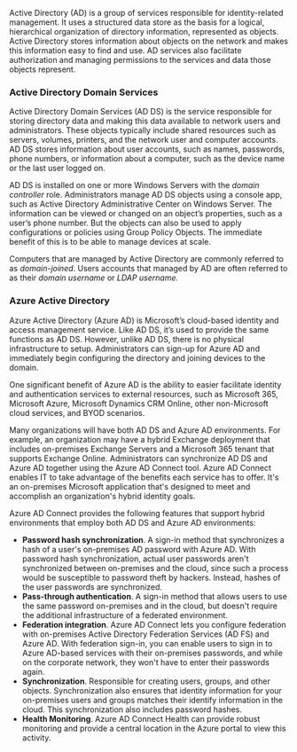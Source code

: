 Active Directory (AD) is a group of services responsible for identity-related management. It uses a structured data store as the basis for a logical, hierarchical organization of directory information, represented as objects. Active Directory stores information about objects on the network and makes this information easy to find and use. AD services also facilitate authorization and managing permissions to the services and data those objects represent.

### Active Directory Domain Services

Active Directory Domain Services (AD DS) is the service responsible for storing directory data and making this data available to network users and administrators. These objects typically include shared resources such as servers, volumes, printers, and the network user and computer accounts. AD DS stores information about user accounts, such as names, passwords, phone numbers, or information about a computer, such as the device name or the last user logged on.

AD DS is installed on one or more Windows Servers with the *domain controller* role. Administrators manage AD DS objects using a console app, such as Active Directory Administrative Center on Windows Server. The information can be viewed or changed on an object’s properties, such as a user’s phone number. But the objects can also be used to apply configurations or policies using Group Policy Objects. The immediate benefit of this is to be able to manage devices at scale.

Computers that are managed by Active Directory are commonly referred to as *domain-joined*. Users accounts that managed by AD are often referred to as their *domain username* or *LDAP username.*

### Azure Active Directory

Azure Active Directory (Azure AD) is Microsoft’s cloud-based identity and access management service. Like AD DS, it’s used to provide the same functions as AD DS. However, unlike AD DS, there is no physical infrastructure to setup. Administrators can sign-up for Azure AD and immediately begin configuring the directory and joining devices to the domain.

One significant benefit of Azure AD is the ability to easier facilitate identity and authentication services to external resources, such as Microsoft 365, Microsoft Azure, Microsoft Dynamics CRM Online, other non-Microsoft cloud services, and BYOD scenarios.

Many organizations will have both AD DS and Azure AD environments. For example, an organization may have a hybrid Exchange deployment that includes on-premises Exchange Servers and a Microsoft 365 tenant that supports Exchange Online. Administrators can synchronize AD DS and Azure AD together using the Azure AD Connect tool. Azure AD Connect enables IT to take advantage of the benefits each service has to offer. It's an on-premises Microsoft application that's designed to meet and accomplish an organization's hybrid identity goals.

Azure AD Connect provides the following features that support hybrid environments that employ both AD DS and Azure AD environments:

 -  **Password hash synchronization**. A sign-in method that synchronizes a hash of a user's on-premises AD password with Azure AD. With password hash synchronization, actual user passwords aren't synchronized between on-premises and the cloud, since such a process would be susceptible to password theft by hackers. Instead, hashes of the user passwords are synchronized.
 -  **Pass-through authentication**. A sign-in method that allows users to use the same password on-premises and in the cloud, but doesn't require the additional infrastructure of a federated environment.
 -  **Federation integration**. Azure AD Connect lets you configure federation with on-premises Active Directory Federation Services (AD FS) and Azure AD. With federation sign-in, you can enable users to sign in to Azure AD-based services with their on-premises passwords, and while on the corporate network, they won't have to enter their passwords again.
 -  **Synchronization**. Responsible for creating users, groups, and other objects. Synchronization also ensures that identity information for your on-premises users and groups matches their identify information in the cloud. This synchronization also includes password hashes.
 -  **Health Monitoring**. Azure AD Connect Health can provide robust monitoring and provide a central location in the Azure portal to view this activity.
